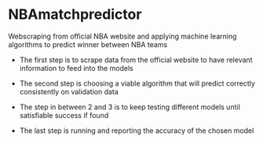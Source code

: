 # NBAmatchpredictor
Webscraping from official NBA website and applying machine learning algorithms to predict winner between NBA teams

- The first step is to scrape data from the official website to have relevant information to feed into the models

- The second step is choosing a viable algorithm that will predict correctly consistently on validation data

- The step in between 2 and 3 is to keep testing different models until satisfiable success if found

- The last step is running and reporting the accuracy of the chosen model
